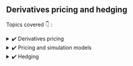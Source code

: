## Derivatives pricing and hedging

Topics covered 👇 : 

<details><summary>✔️ Derivatives pricing </summary>
  
Using monte carlo, numerial methods & analytical solutions.\

A non exhaustive list of exotic options priced : 
- barrier
- swaps
- asian
</details>

<details><summary>✔️ Pricing and simulation models </summary>
- Black-Scholes
- Skew-kurtosis Black-Scholes
- Binomial tree
- Trinomial tree
- Monte Carlo
- Heston stochastic volatility
- GARCH variations (GARCH, NGARCH, AGARCH)
</details>

<details><summary>✔️ Hedging </summary>
- delta
- vega
</details>

